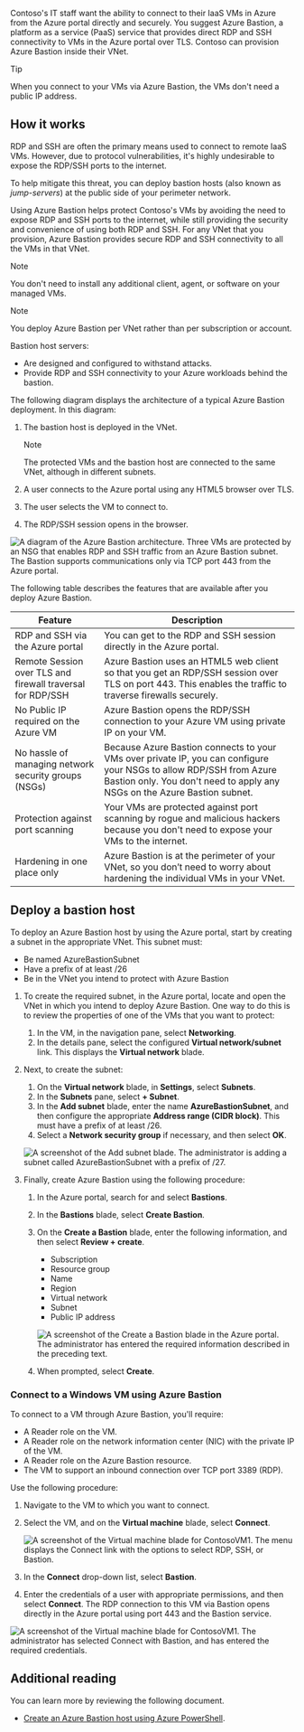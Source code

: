 Contoso's IT staff want the ability to connect to their IaaS VMs in Azure from the Azure portal directly and securely. You suggest Azure Bastion, a platform as a service (PaaS) service that provides direct RDP and SSH connectivity to VMs in the Azure portal over TLS. Contoso can provision Azure Bastion inside their VNet.

> [!TIP]
> When you connect to your VMs via Azure Bastion, the VMs don't need a public IP address.

## How it works

RDP and SSH are often the primary means used to connect to remote IaaS VMs. However, due to protocol vulnerabilities, it's highly undesirable to expose the RDP/SSH ports to the internet.

To help mitigate this threat, you can deploy bastion hosts (also known as *jump-servers*) at the public side of your perimeter network.

Using Azure Bastion helps protect Contoso's VMs by avoiding the need to expose RDP and SSH ports to the internet, while still providing the security and convenience of using both RDP and SSH. For any VNet that you provision, Azure Bastion provides secure RDP and SSH connectivity to all the VMs in that VNet.

> [!NOTE]
> You don't need to install any additional client, agent, or software on your managed VMs.

> [!NOTE]
> You deploy Azure Bastion per VNet rather than per subscription or account.

Bastion host servers:

- Are designed and configured to withstand attacks.
- Provide RDP and SSH connectivity to your Azure workloads behind the bastion.

The following diagram displays the architecture of a typical Azure Bastion deployment. In this diagram:

1. The bastion host is deployed in the VNet.

     > [!NOTE]
     > The protected VMs and the bastion host are connected to the same VNet, although in different subnets.

1. A user connects to the Azure portal using any HTML5 browser over TLS.
1. The user selects the VM to connect to.
1. The RDP/SSH session opens in the browser.

![A diagram of the Azure Bastion architecture. Three VMs are protected by an NSG that enables RDP and SSH traffic from an Azure Bastion subnet. The Bastion supports communications only via TCP port 443 from the Azure portal.](../media/m23-architecture.png)

The following table describes the features that are available after you deploy Azure Bastion.

|Feature|Description|
|----------------------------------------------------------|------------------------------------------------------------|
|RDP and SSH via the Azure portal|You can get to the RDP and SSH session directly in the Azure portal.|
|Remote Session over TLS and firewall traversal for RDP/SSH|Azure Bastion uses an HTML5 web client so that you get an RDP/SSH session over TLS on port 443. This enables the traffic to traverse firewalls securely.|
|No Public IP required on the Azure VM|Azure Bastion opens the RDP/SSH connection to your Azure VM using private IP on your VM.|
|No hassle of managing network security groups (NSGs)|Because Azure Bastion connects to your VMs over private IP, you can configure your NSGs to allow RDP/SSH from Azure Bastion only. You don't need to apply any NSGs on the Azure Bastion subnet.|
|Protection against port scanning|Your VMs are protected against port scanning by rogue and malicious hackers because you don't need to expose your VMs to the internet.|
|Hardening in one place only|Azure Bastion is at the perimeter of your VNet, so you don’t need to worry about hardening the individual VMs in your VNet.|

## Deploy a bastion host

To deploy an Azure Bastion host by using the Azure portal, start by creating a subnet in the appropriate VNet. This subnet must:

- Be named AzureBastionSubnet
- Have a prefix of at least /26
- Be in the VNet you intend to protect with Azure Bastion

1. To create the required subnet, in the Azure portal, locate and open the VNet in which you intend to deploy Azure Bastion. One way to do this is to review the properties of one of the VMs that you want to protect:

    1. In the VM, in the navigation pane, select **Networking**.
    2. In the details pane, select the configured **Virtual network/subnet** link. This displays the **Virtual network** blade.

2. Next, to create the subnet:

    1. On the **Virtual network** blade, in **Settings**, select **Subnets**.
    2. In the **Subnets** pane, select **+ Subnet**.
    3. In the **Add subnet** blade, enter the name **AzureBastionSubnet**, and then configure the appropriate **Address range (CIDR block)**. This must have a prefix of at least /26.
    4. Select a **Network security group** if necessary, and then select **OK**.

    ![A screenshot of the Add subnet blade. The administrator is adding a subnet called AzureBastionSubnet with a prefix of /27.](../media/m23-subnet.png)

3. Finally, create Azure Bastion using the following procedure:

    1. In the Azure portal, search for and select **Bastions**.
    2. In the **Bastions** blade, select **Create Bastion**.
    3. On the **Create a Bastion** blade, enter the following information, and then select **Review + create**.
        - Subscription
        - Resource group
        - Name
        - Region
        - Virtual network
        - Subnet
        - Public IP address

         ![A screenshot of the Create a Bastion blade in the Azure portal. The administrator has entered the required information described in the preceding text.](../media/m23-bastion.png)

    4. When prompted, select **Create**.

### Connect to a Windows VM using Azure Bastion

To connect to a VM through Azure Bastion, you'll require:

- A Reader role on the VM.
- A Reader role on the network information center (NIC) with the private IP of the VM.
- A Reader role on the Azure Bastion resource.
- The VM to support an inbound connection over TCP port 3389 (RDP).

Use the following procedure:

1. Navigate to the VM to which you want to connect.
2. Select the VM, and on the **Virtual machine** blade, select **Connect**.

     ![A screenshot of the Virtual machine blade for ContosoVM1. The menu displays the Connect link with the options to select RDP, SSH, or Bastion.](../media/m23-connect-1.png)

3. In the **Connect** drop-down list, select **Bastion**.
4. Enter the credentials of a user with appropriate permissions, and then select **Connect**. The RDP connection to this VM via Bastion opens directly in the Azure portal using port 443 and the Bastion service.

![A screenshot of the Virtual machine blade for ContosoVM1. The administrator has selected Connect with Bastion, and has entered the required credentials.](../media/m23-connect-2.png)

## Additional reading

You can learn more by reviewing the following document.

- [Create an Azure Bastion host using Azure PowerShell](https://aka.ms/create-an-azure-bastion-host-using-azure-powershell?azure-portal=true).
